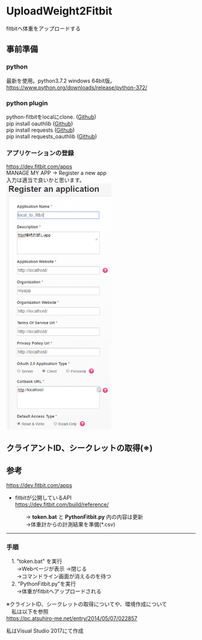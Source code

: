 # UploadWeight2Fitbit
fitbitへ体重をアップロードする

## 事前準備
### python
最新を使用。python3.7.2 windows 64bit版。  
https://www.python.org/downloads/release/python-372/

### python plugin
python-fitbitをlocalにclone. ([Github](https://github.com/orcasgit/python-fitbit))  
pip install oauthlib  ([Github](https://github.com/oauthlib/oauthlib))  
pip install requests  ([Github](https://github.com/requests/requests))  
pip install requests_oauthlib  ([Github](https://github.com/requests/requests-oauthlib))  

### アプリケーションの登録
https://dev.fitbit.com/apps  
MANAGE MY APP -> Register a new app  
入力は適当で良いかと思います。  
<img src="/image/regist_myapp.png" width="280">

## クライアントID、シークレットの取得(※)  



## 参考
https://dev.fitbit.com/apps

- fitbitが公開しているAPI  
https://dev.fitbit.com/build/reference/



   　　→ **token.bat** と **PythonFitbit.py** 内の内容は更新  
 　　→体重計からの計測結果を準備(*.csv)  

------
### 手順 ###
　1. "token.bat" を実行  
　　→Webページが表示 →閉じる  
　　→コマンドライン画面が消えるのを待つ  
　2. "PythonFitbit.py"を実行  
　　→体重がfitbitへアップロードされる  

※クライントID、シークレットの取得についてや、環境作成について  
　私は以下を参照  
https://pc.atsuhiro-me.net/entry/2014/05/07/022857

私はVisual Studio 2017にて作成
